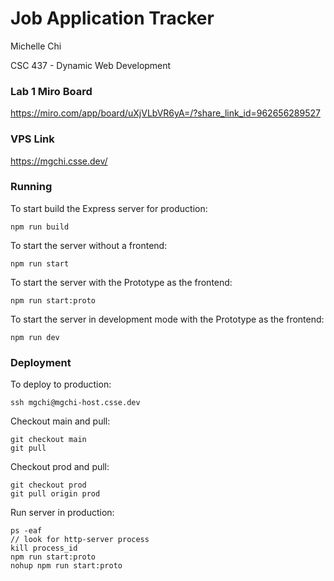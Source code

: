 # Job Application Tracker
Michelle Chi

CSC 437 - Dynamic Web Development

### Lab 1 Miro Board 
https://miro.com/app/board/uXjVLbVR6yA=/?share_link_id=962656289527

### VPS Link
https://mgchi.csse.dev/


### Running
To start build the Express server for production:
```
npm run build
```

To start the server without a frontend:
```
npm run start
```

To start the server with the Prototype as the frontend:
```
npm run start:proto
```

To start the server in development mode with the Prototype as the frontend:
```
npm run dev
```

### Deployment
To deploy to production:
```
ssh mgchi@mgchi-host.csse.dev
```

Checkout main and pull:
```
git checkout main
git pull
```

Checkout prod and pull:
```
git checkout prod
git pull origin prod
```

Run server in production:
```
ps -eaf
// look for http-server process
kill process_id
npm run start:proto
nohup npm run start:proto
```